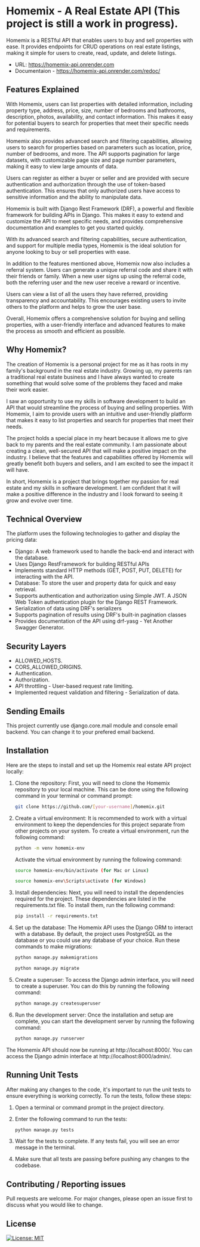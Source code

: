 
Homemix - A Real Estate API (This project is still a work in progress).
========

Homemix is a RESTful API that enables users to buy and sell properties with ease. It provides endpoints for CRUD operations on real estate listings, making it simple for users to create, read, update, and delete listings.

- URL: https://homemix-api.onrender.com
- Documentaion - https://homemix-api.onrender.com/redoc/


Features Explained
------------------

With Homemix, users can list properties with detailed information, including property type, address, price, size, number of bedrooms and bathrooms, description, photos, availability, and contact information. This makes it easy for potential buyers to search for properties that meet their specific needs and requirements.

Homemix also provides advanced search and filtering capabilities, allowing users to search for properties based on parameters such as location, price, number of bedrooms, and more. The API supports pagination for large datasets, with customizable page size and page number parameters, making it easy to view large amounts of data.

Users can register as either a buyer or seller and are provided with secure authentication and authorization through the use of token-based authentication. This ensures that only authorized users have access to sensitive information and the ability to manipulate data.

Homemix is built with Django Rest Framework (DRF), a powerful and flexible framework for building APIs in Django. This makes it easy to extend and customize the API to meet specific needs, and provides comprehensive documentation and examples to get you started quickly.

With its advanced search and filtering capabilities, secure authentication, and support for multiple media types, Homemix is the ideal solution for anyone looking to buy or sell properties with ease.

In addition to the features mentioned above, Homemix now also includes a referral system. Users can generate a unique referral code and share it with their friends or family. When a new user signs up using the referral code, both the referring user and the new user receive a reward or incentive.

Users can view a list of all the users they have referred, providing transparency and accountability. This encourages existing users to invite others to the platform and helps to grow the user base.

Overall, Homemix offers a comprehensive solution for buying and selling properties, with a user-friendly interface and advanced features to make the process as smooth and efficient as possible.


Why Homemix?
--------

The creation of Homemix is a personal project for me as it has roots in my family's background in the real estate industry. Growing up, my parents ran a traditional real estate business and I have always wanted to create something that would solve some of the problems they faced and make their work easier.

I saw an opportunity to use my skills in software development to build an API that would streamline the process of buying and selling properties. With Homemix, I aim to provide users with an intuitive and user-friendly platform that makes it easy to list properties and search for properties that meet their needs.

The project holds a special place in my heart because it allows me to give back to my parents and the real estate community. I am passionate about creating a clean, well-secured API that will make a positive impact on the industry. I believe that the features and capabilities offered by Homemix will greatly benefit both buyers and sellers, and I am excited to see the impact it will have.

In short, Homemix is a project that brings together my passion for real estate and my skills in software development. I am confident that it will make a positive difference in the industry and I look forward to seeing it grow and evolve over time.


Technical Overview
------------------

The platform uses the following technologies to gather and display the pricing data:

-   Django: A web framework used to handle the back-end and interact with the database.
-   Uses Django RestFramework for building RESTful APIs
-   Implements standard HTTP methods (GET, POST, PUT, DELETE) for interacting with the API.
-   Database: To store the user and property data for quick and easy retrieval.
-   Supports authentication and authorization using Simple JWT. A JSON Web Token authentication plugin for the Django REST Framework.
-   Serialization of data using DRF's serializers
-   Supports pagination of results using DRF's built-in pagination classes
-   Provides documentation of the API using drf-yasg - Yet Another Swagger Generator. 


Security Layers
------------------

- ALLOWED_HOSTS.
- CORS_ALLOWED_ORIGINS.
- Authentication.
- Authorization.
- API throttling - User-based request rate limiting. 
- Implemented request validation and filtering - Serialization of data.


Sending Emails
------------------

This project currently use django.core.mail module and console email backend. You can change it to your prefered email backend.


Installation
------------

Here are the steps to install and set up the Homemix real estate API project locally:

1. Clone the repository: First, you will need to clone the Homemix repository to your local machine. This can be done using the following command in your terminal or command prompt:
    ```bash
    git clone https://github.com/[your-username]/homemix.git
    ```
2. Create a virtual environment: It is recommended to work with a virtual environment to keep the dependencies for this project separate from other projects on your system. To create a virtual environment, run the following command:
    ```bash
    python -m venv homemix-env
    ```
    Activate the virtual environment by running the following command:
    ```bash
    source homemix-env/bin/activate (for Mac or Linux)
    ```

    ```bash
    source homemix-env\Scripts\activate (for Windows)
    ```
3. Install dependencies: Next, you will need to install the dependencies required for the project. These dependencies are listed in the requirements.txt file. To install them, run the following command:
    ```bash
    pip install -r requirements.txt
    ```
4. Set up the database: The Homemix API uses the Django ORM to interact with a database. By default, the project uses PostgreSQL as the database or you could use any database of your choice. Run these commands to make migrations:
     ```bash
    python manage.py makemigrations
    ```
  
    ```bash
    python manage.py migrate
    ```
5. Create a superuser: To access the Django admin interface, you will need to create a superuser. You can do this by running the following command:
    ```bash
    python manage.py createsuperuser
    ```
6. Run the development server: Once the installation and setup are complete, you can start the development server by running the following command:
    ```bash
    python manage.py runserver
    ```
  
  The Homemix API should now be running at http://localhost:8000/. You can access the Django admin interface at http://localhost:8000/admin/.
  
  
Running Unit Tests
------------

After making any changes to the code, it's important to run the unit tests to ensure everything is working correctly. To run the tests, follow these steps:

1. Open a terminal or command prompt in the project directory.
2. Enter the following command to run the tests:

     ```bash
    python manage.py tests
    ```
3. Wait for the tests to complete. If any tests fail, you will see an error message in the terminal.
4. Make sure that all tests are passing before pushing any changes to the codebase.
   
  
Contributing / Reporting issues
------------

Pull requests are welcome. For major changes, please open an issue first to discuss what you would like to change.

License
-----

[![License: MIT](https://img.shields.io/badge/License-MIT-yellow.svg)](https://opensource.org/licenses/MIT)

